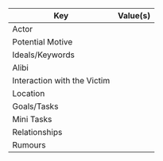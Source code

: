 | Key                         | Value(s) |
| --------------------------- | -------- |
| Actor                       |          |
| Potential Motive            |          |
| Ideals/Keywords             |          |
| Alibi                       |          |
| Interaction with the Victim |          |
| Location                    |          |
| Goals/Tasks                 |          |
| Mini Tasks                  |          |
| Relationships               |          |
| Rumours                     |          |
